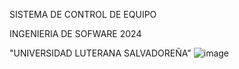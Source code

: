 SISTEMA DE CONTROL DE EQUIPO

INGENIERIA DE SOFWARE 2024

"UNIVERSIDAD LUTERANA SALVADOREÑA"
![image](https://github.com/user-attachments/assets/7f46c0a2-d3f3-4fbc-afff-e8ab1c0bb3c6)
